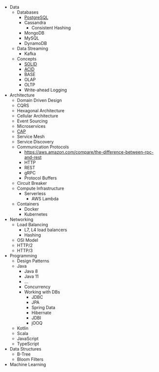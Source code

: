 * Data
  * Databases
    * [PostgreSQL](./posgresql.md) 
    * Cassandra
      * Consistent Hashing
    * MongoDB
    * MySQL
    * DynamoDB
  * Data Streaming
    * Kafka
  * Concepts
    * [SOLID](./solid.md) 
    * [ACID](./acid.md)
    * BASE
    * OLAP
    * OLTP
    * Write-ahead Logging
* Architecture
  * Domain Driven Design
  * CQRS
  * Hexagonal Architecture
  * Cellular Architecture
  * Event Sourcing
  * Microservices
  * [CAP](./cap.md)
  * Service Mesh
  * Service Discovery
  * Communication Protocols
    * https://aws.amazon.com/compare/the-difference-between-rpc-and-rest
    * HTTP
    * REST
    * gRPC
    * Protocol Buffers
  * Circuit Breaker
  * Compute Infrastructure
    * Serverless
      * AWS Lambda
  * Containers
    * Docker
    * Kubernetes
* Networking
  * Load Balancing
    * L7, L4 load balancers
    * Hashing
  * OSI Model
  * HTTP/2
  * HTTP/3
* Programming
  * Design Patterns
  * Java
    * Java 8
    * Java 11
    * ...
    * Concurrency
    * Working with DBs
      * JDBC
      * JPA
      * Spring Data
      * Hibernate
      * JDBI
      * jOOQ
  * Kotlin
  * Scala
  * JavaScript
  * TypeScript
* Data Structures
  * B-Tree
  * Bloom Filters
* Machine Learning